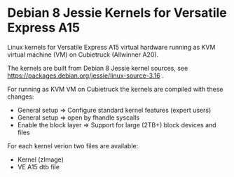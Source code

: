 # Debian 8 Jessie Kernels for Versatile Express A15
Linux kernels for Versatile Express A15 virtual hardware running as KVM virtual machine (VM) on Cubietruck (Allwinner A20).

The kernels are built from Debian 8 Jessie kernel sources, see https://packages.debian.org/jessie/linux-source-3.16 .

For running as KVM VM on Cubietruck the kernels are compiled with these changes:

- General setup => Configure standard kernel features (expert users)
- General setup => open by fhandle syscalls
- Enable the block layer => Support for large (2TB+) block devices and files

For each kernel verion two files are available:

- Kernel (zImage)
- VE A15 dtb file
